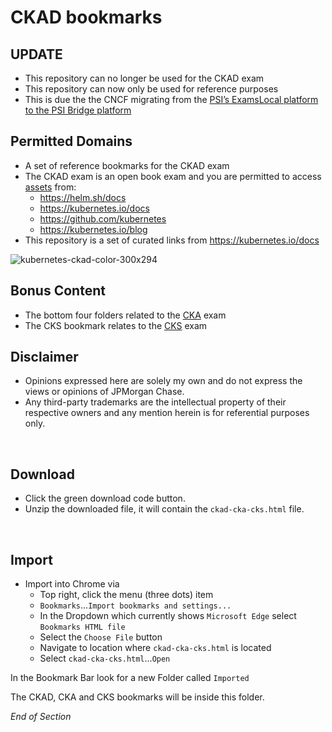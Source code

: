 # CKAD bookmarks

## UPDATE
* This repository can no longer be used for the CKAD exam
* This repository can now only be used for reference purposes
* This is due the the CNCF migrating from the [PSI’s ExamsLocal platform to the PSI Bridge platform](https://training.linuxfoundation.org/bridge-migration-2021/)

## Permitted Domains
* A set of reference bookmarks for the CKAD exam
* The CKAD exam is an open book exam and you are permitted to access [assets](https://docs.linuxfoundation.org/tc-docs/certification/certification-resources-allowed#certified-kubernetes-administrator-cka-and-certified-kubernetes-application-developer-ckad) from:
  * https://helm.sh/docs
  * https://kubernetes.io/docs
  * https://github.com/kubernetes
  * https://kubernetes.io/blog
* This repository is a set of curated links from https://kubernetes.io/docs 

![kubernetes-ckad-color-300x294](https://user-images.githubusercontent.com/18049790/135700746-b796e9c6-f768-483a-9935-199deeb27262.png)

## Bonus Content 
* The bottom four folders related to the [CKA](https://www.cncf.io/certification/cka/) exam 
* The CKS bookmark relates to the [CKS](https://www.cncf.io/certification/cks/) exam

## Disclaimer

- Opinions expressed here are solely my own and do not express the views or opinions of JPMorgan Chase.
- Any third-party trademarks are the intellectual property of their respective owners and any mention herein is for referential purposes only.
<br />

## Download
* Click the green download code button.
* Unzip the downloaded file, it will contain the `ckad-cka-cks.html` file.
<br />

## Import
* Import into Chrome via
  * Top right, click the menu (three dots) item
  * `Bookmarks`...`Import bookmarks and settings...`
  * In the Dropdown which currently shows `Microsoft Edge` select `Bookmarks HTML file`
  * Select the `Choose File` button
  * Navigate to location where `ckad-cka-cks.html` is located
  * Select `ckad-cka-cks.html`...`Open`

In the Bookmark Bar look for a new Folder called `Imported`

The CKAD, CKA and CKS bookmarks will be inside this folder.

*End of Section*
<br />
